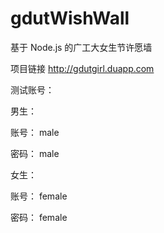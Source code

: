 # gdutWishWall
基于 Node.js 的广工大女生节许愿墙

项目链接 http://gdutgirl.duapp.com

测试账号：

男生：

账号： male

密码： male

女生：

账号： female

密码： female


